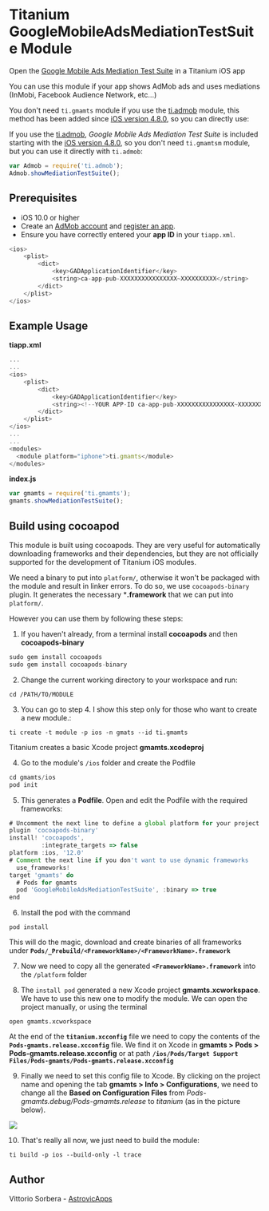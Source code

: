 # Titanium GoogleMobileAdsMediationTestSuite Module

Open the [Google Mobile Ads Mediation Test Suite](https://developers.google.com/admob/ios/mediation-test-suite?hl=en) in a Titanium iOS app

You can use this module if your app shows AdMob ads and uses mediations (InMobi, Facebook Audience Network, etc...)

You don't need `ti.gmamts` module if you use the [ti.admob](https://github.com/Astrovic/ti.admob/) module, this method has been added since [iOS version 4.8.0](https://github.com/Astrovic/ti.admob/releases/tag/ios-4.8.0), so you can directly use:

If you use the [ti.admob](https://github.com/Astrovic/ti.admob/), *Google Mobile Ads Mediation Test Suite* is included starting with the [iOS version 4.8.0](https://github.com/Astrovic/ti.admob/releases/tag/ios-4.8.0), so you don't need `ti.gmamtsm` module, but you can use it directly with `ti.admob`:
```js
var Admob = require('ti.admob');
Admob.showMediationTestSuite();
```


## Prerequisites

- iOS 10.0 or higher
- Create an [AdMob account](https://support.google.com/admob/answer/2784575) and [register an app](https://support.google.com/admob/answer/2773509).
- Ensure you have correctly entered your **app ID** in your `tiapp.xml`.

```js
<ios>
    <plist>
        <dict>        
            <key>GADApplicationIdentifier</key>
            <string>ca-app-pub-XXXXXXXXXXXXXXXX~XXXXXXXXXX</string>
        </dict>
    </plist>
</ios>
```

## Example Usage

**tiapp.xml**
```js
...
...
<ios>
    <plist>
        <dict>        
            <key>GADApplicationIdentifier</key>
            <string><!--YOUR APP-ID ca-app-pub-XXXXXXXXXXXXXXXX~XXXXXXXXXX --></string>
        </dict>
    </plist>
</ios>
...
...
<modules>
  <module platform="iphone">ti.gmamts</module>
</modules>
```

**index.js** 

```js
var gmamts = require('ti.gmamts');
gmamts.showMediationTestSuite();
```

## Build using cocoapod

This module is built using cocoapods. They are very useful for automatically downloading frameworks and their dependencies, but they are not officially supported for the development of Titanium iOS modules. 

We need a binary to put into `platform/`, otherwise it won't be packaged with the module and result in linker errors. To do so, we use `cocoapods-binary` plugin. It generates the necessary ***.framework** that we can put into `platform/`.

However you can use them by following these steps:

1. If you haven't already, from a terminal install **cocoapods** and then **cocoapods-binary**
```js
sudo gem install cocoapods
sudo gem install cocoapods-binary
```

2. Change the current working directory to your workspace and run:

`cd /PATH/TO/MODULE`

3. You can go to step 4. I show this step only for those who want to create a new module.:

`ti create -t module -p ios -n gmats --id ti.gmamts`

Titanium creates a basic Xcode project **gmamts.xcodeproj**

4. Go to the module's `/ios` folder and create the Podfile
```js
cd gmamts/ios
pod init
```

5. This generates a **Podfile**. Open and edit the Podfile with the required frameworks:

```js
# Uncomment the next line to define a global platform for your project
plugin 'cocoapods-binary'
install! 'cocoapods',
         :integrate_targets => false
platform :ios, '12.0'
# Comment the next line if you don't want to use dynamic frameworks
  use_frameworks!
target 'gmamts' do  
  # Pods for gmamts
  pod 'GoogleMobileAdsMediationTestSuite', :binary => true
end
````

6. Install the pod with the command

`pod install`

This will do the magic, download and create binaries of all frameworks under **`Pods/_Prebuild/<FrameworkName>/<FrameworkName>.framework`**

7. Now we need to copy all the generated **`<FrameworkName>.framework`** into the `/platform` folder

8. The `install pod` generated a new Xcode project **gmamts.xcworkspace**. We have to use this new one to modify the module. We can open the project manually, or using the terminal

`open gmamts.xcworkspace`

At the end of the **`titanium.xcconfig`** file we need to copy the contents of the **`Pods-gmamts.release.xcconfig`** file. We find it on Xcode in **gmamts > Pods > Pods-gmamts.release.xcconfig** or at path **`/ios/Pods/Target Support Files/Pods-gmamts/Pods-gmamts.release.xcconfig`**

9. Finally we need to set this config file to Xcode. By clicking on the project name and opening the tab **gmamts > Info > Configurations**, we need to change all the **Based on Configuration Files** from *Pods-gmamts.debug/Pods-gmamts.release* to *titanium* (as in the picture below).

<img src="images/xcode.png">


10. That's really all now, we just need to build the module:

`ti build -p ios --build-only -l trace`


## Author
Vittorio Sorbera - [AstrovicApps](https://astrovicapps.com/)
